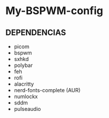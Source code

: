 # My-BSPWM-config

## DEPENDENCIAS

- picom
- bspwm
- sxhkd
- polybar
- feh
- rofi
- alacritty
- nerd-fonts-complete (AUR)
- numlockx
- sddm
- pulseaudio
